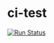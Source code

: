 # ci-test

[![Run Status](https://api.shippable.com/projects/5911b6401280eb0700370a89/badge?branch=master)](https://app.shippable.com/github/zephyrproject-rtos/ci-test)
